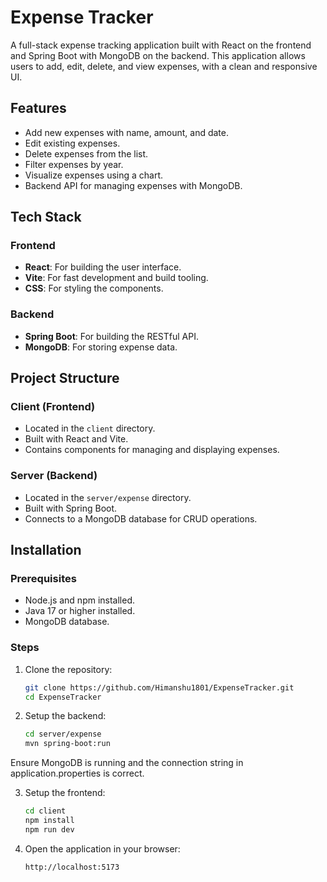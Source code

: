 # Expense Tracker

A full-stack expense tracking application built with React on the frontend and Spring Boot with MongoDB on the backend. This application allows users to add, edit, delete, and view expenses, with a clean and responsive UI.

## Features

- Add new expenses with name, amount, and date.
- Edit existing expenses.
- Delete expenses from the list.
- Filter expenses by year.
- Visualize expenses using a chart.
- Backend API for managing expenses with MongoDB.

## Tech Stack

### Frontend
- **React**: For building the user interface.
- **Vite**: For fast development and build tooling.
- **CSS**: For styling the components.

### Backend
- **Spring Boot**: For building the RESTful API.
- **MongoDB**: For storing expense data.

## Project Structure

### Client (Frontend)
- Located in the `client` directory.
- Built with React and Vite.
- Contains components for managing and displaying expenses.

### Server (Backend)
- Located in the `server/expense` directory.
- Built with Spring Boot.
- Connects to a MongoDB database for CRUD operations.

## Installation

### Prerequisites
- Node.js and npm installed.
- Java 17 or higher installed.
- MongoDB database.

### Steps

1. Clone the repository:
   ```bash
   git clone https://github.com/Himanshu1801/ExpenseTracker.git
   cd ExpenseTracker

2. Setup the backend:
    ```bash
    cd server/expense
    mvn spring-boot:run

Ensure MongoDB is running and the connection string in application.properties is correct.

3. Setup the frontend:
    ```bash
    cd client
    npm install
    npm run dev

4. Open the application in your browser:
    ```bash
    http://localhost:5173
